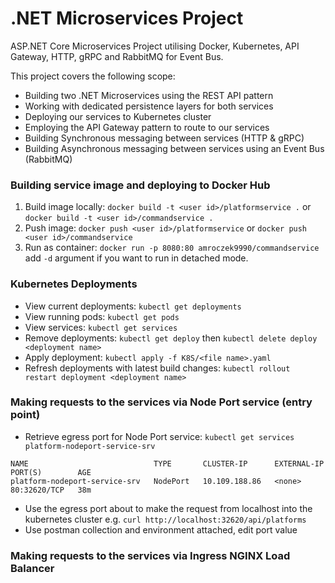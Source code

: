 # .NET Microservices Project
ASP.NET Core Microservices Project utilising Docker, Kubernetes, API Gateway, HTTP, gRPC and RabbitMQ for Event Bus.

This project covers the following scope:
- Building two .NET Microservices using the REST API pattern
- Working with dedicated persistence layers for both services
- Deploying our services to Kubernetes cluster
- Employing the API Gateway pattern to route to our services
- Building Synchronous messaging between services (HTTP & gRPC)
- Building Asynchronous messaging between services using an Event Bus (RabbitMQ)

### Building service image and deploying to Docker Hub
1. Build image locally: `docker build -t <user id>/platformservice .` or `docker build -t <user id>/commandservice .`
2. Push image: `docker push <user id>/platformservice` or `docker push <user id>/commandservice`
3. Run as container: `docker run -p 8080:80 amroczek9990/commandservice` add `-d` argument if you want to run in detached mode.

### Kubernetes Deployments
- View current deployments: `kubectl get deployments`
- View running pods: `kubectl get pods`
- View services: `kubectl get services`
- Remove deployments: `kubectl get deploy` then `kubectl delete deploy <deployment name>`
- Apply deployment: `kubectl apply -f K8S/<file name>.yaml`
- Refresh deployments with latest build changes: `kubectl rollout restart deployment <deployment name>`

### Making requests to the services via Node Port service (entry point)
- Retrieve egress port for Node Port service: `kubectl get services platform-nodeport-service-srv`
```
NAME                            TYPE       CLUSTER-IP      EXTERNAL-IP   PORT(S)        AGE
platform-nodeport-service-srv   NodePort   10.109.188.86   <none>        80:32620/TCP   38m
```
- Use the egress port about to make the request from localhost into the kubernetes cluster e.g. `curl http://localhost:32620/api/platforms`
- Use postman collection and environment attached, edit port value

### Making requests to the services via Ingress NGINX Load Balancer